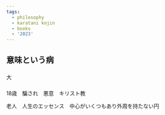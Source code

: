 ```yaml
---
tags:
  - philosophy
  - karatani kojin
  - books
  - '2023'
---
```

## 意味という病

### 

大

### 

18歳　騙され　悪意　キリスト教

老人　人生のエッセンス　中心がいくつもあり外周を持たない円